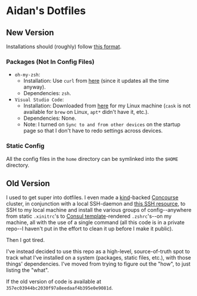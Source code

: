 # Aidan's Dotfiles

## New Version

Installations should (roughly) follow [this format](https://nomnoml.com/#view/%2F%2F%20g%0A%0A%5Bsystem%5D%0A%0A%5Bbrew%7C%0Aosx%7C%0Alinux%5D%0A%0A%5Bversioned%20script%20or%20repo%7C%0Aosx%7C%0Alinux%5D%0A%0A%5Bunversioned%20script%20or%20repo%7C%0Aosx%7C%0Alinux%5D%0A%0A%5Bapt%7C%0Alinux%5D%0A%0A%5Bapt-get%7C%0Alinux%5D%0A%0A%5Bsystem%5D-%3E%5Bbrew%5D%0A%5Bbrew%5Dnot%20available-%3E%5Bversioned%20script%20or%20repo%5D%0A%5Bversioned%20script%20or%20repo%5Dnot%20available-%3E%5Bunversioned%20script%20or%20repo%5D%0A%5Bunversioned%20script%20or%20repo%5Dnot%20available-%3E%5Bapt%5D%0A%5Bapt%5Dnot%20available-%3E%5Bapt-get%5D%0A%0A%5Bpython%5D-%3E%5Bpoetry%5D%0A%5Bpoetry%5Dnot%20available-%3E%5Bpip3%20with%20virtualenv%5D%0A%5Bpip3%20with%20virtualenv%5Dnot%20available-%3E%5Bpip%20with%20virtualenv%5D%0A%5Bpip%20with%20virtualenv%5Dnot%20available-%3E%5Bpip3%20on%20system%5D%0A%5Bpip3%20on%20system%5Dnot%20available-%3E%5Bpip%20on%20system%5D).

### Packages (Not In Config Files)

* `oh-my-zsh`:
    * Installation: Use `curl` from [here](https://github.com/ohmyzsh/ohmyzsh/tree/master#basic-installation) (since it updates all the time anyway).
    * Dependencies: `zsh`.
* `Visual Studio Code`:
    * Installation: Downloaded from [here](https://code.visualstudio.com/Download#) for my Linux machine (`cask` is not available for `brew` on Linux, `apt*` didn't have it, etc.).
    * Dependencies: None.
    * Note: I turned on `Sync to and from other devices` on the startup page so that I don't have to redo settings across devices.

### Static Config

All the config files in the `home` directory can be symlinked into the `$HOME` directory.

## Old Version

I used to get super into dotfiles. I even made a [kind](https://kind.sigs.k8s.io/)-backed [Concourse](https://concourse-ci.org/) cluster, in conjunction with a local SSH-daemon and [this SSH resource](https://github.com/edtan/concourse-ssh-resource), to SSH to my local machine and install the various groups of config--anywhere from static `.xinitrc`'s to [Consul template](https://github.com/hashicorp/consul-template)-rendered `.zshrc`'s--on my machine, all with the use of a single command (all this code is in a private repo--I haven't put in the effort to clean it up before I make it public).

Then I got tired.

I've instead decided to use this repo as a high-level, source-of-truth spot to track what I've installed on a system (packages, static files, etc.), with those things' dependencies. I've moved from trying to figure out the "how", to just listing the "what".

If the old version of code is available at `357ec03944bc2030f97a8eedaaf4b395e0e9081d`.
